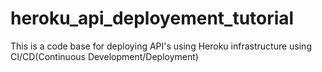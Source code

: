 # heroku_api_deployement_tutorial
This is a code base for deploying API's using Heroku infrastructure using CI/CD(Continuous Development/Deployment)
